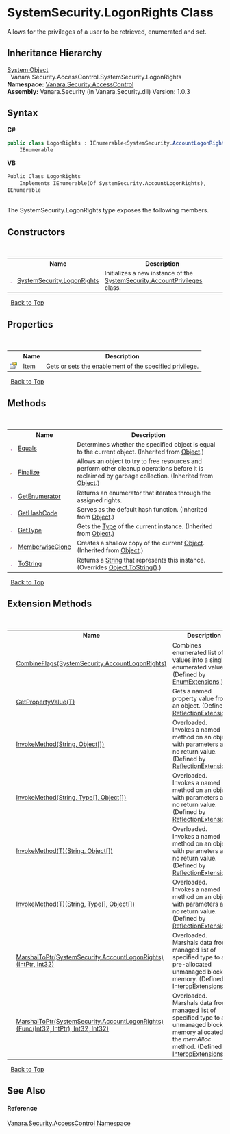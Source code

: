 # SystemSecurity.LogonRights Class
 

Allows for the privileges of a user to be retrieved, enumerated and set.


## Inheritance Hierarchy
<a href="http://msdn2.microsoft.com/en-us/library/e5kfa45b" target="_blank">System.Object</a><br />&nbsp;&nbsp;Vanara.Security.AccessControl.SystemSecurity.LogonRights<br />
**Namespace:**&nbsp;<a href="62a937f8-234b-6e15-2f22-272a8ae206a7">Vanara.Security.AccessControl</a><br />**Assembly:**&nbsp;Vanara.Security (in Vanara.Security.dll) Version: 1.0.3

## Syntax

**C#**<br />
``` C#
public class LogonRights : IEnumerable<SystemSecurity.AccountLogonRights>, 
	IEnumerable
```

**VB**<br />
``` VB
Public Class LogonRights
	Implements IEnumerable(Of SystemSecurity.AccountLogonRights), IEnumerable
```

<br />
The SystemSecurity.LogonRights type exposes the following members.


## Constructors
&nbsp;<table><tr><th></th><th>Name</th><th>Description</th></tr><tr><td>![Public method](media/pubmethod.gif "Public method")</td><td><a href="830e4930-4e61-0128-4532-c11fc45e4968">SystemSecurity.LogonRights</a></td><td>
Initializes a new instance of the <a href="1726478c-7693-5520-dd40-3bb86bbecb7a">SystemSecurity.AccountPrivileges</a> class.</td></tr></table>&nbsp;
<a href="#systemsecurity.logonrights-class">Back to Top</a>

## Properties
&nbsp;<table><tr><th></th><th>Name</th><th>Description</th></tr><tr><td>![Public property](media/pubproperty.gif "Public property")</td><td><a href="75fa5608-6dfd-c36b-2c76-1ca28a6c6597">Item</a></td><td>
Gets or sets the enablement of the specified privilege.</td></tr></table>&nbsp;
<a href="#systemsecurity.logonrights-class">Back to Top</a>

## Methods
&nbsp;<table><tr><th></th><th>Name</th><th>Description</th></tr><tr><td>![Public method](media/pubmethod.gif "Public method")</td><td><a href="http://msdn2.microsoft.com/en-us/library/bsc2ak47" target="_blank">Equals</a></td><td>
Determines whether the specified object is equal to the current object.
 (Inherited from <a href="http://msdn2.microsoft.com/en-us/library/e5kfa45b" target="_blank">Object</a>.)</td></tr><tr><td>![Protected method](media/protmethod.gif "Protected method")</td><td><a href="http://msdn2.microsoft.com/en-us/library/4k87zsw7" target="_blank">Finalize</a></td><td>
Allows an object to try to free resources and perform other cleanup operations before it is reclaimed by garbage collection.
 (Inherited from <a href="http://msdn2.microsoft.com/en-us/library/e5kfa45b" target="_blank">Object</a>.)</td></tr><tr><td>![Public method](media/pubmethod.gif "Public method")</td><td><a href="4160a5bf-d80d-9043-e61c-659a6b9a35b8">GetEnumerator</a></td><td>
Returns an enumerator that iterates through the assigned rights.</td></tr><tr><td>![Public method](media/pubmethod.gif "Public method")</td><td><a href="http://msdn2.microsoft.com/en-us/library/zdee4b3y" target="_blank">GetHashCode</a></td><td>
Serves as the default hash function.
 (Inherited from <a href="http://msdn2.microsoft.com/en-us/library/e5kfa45b" target="_blank">Object</a>.)</td></tr><tr><td>![Public method](media/pubmethod.gif "Public method")</td><td><a href="http://msdn2.microsoft.com/en-us/library/dfwy45w9" target="_blank">GetType</a></td><td>
Gets the <a href="http://msdn2.microsoft.com/en-us/library/42892f65" target="_blank">Type</a> of the current instance.
 (Inherited from <a href="http://msdn2.microsoft.com/en-us/library/e5kfa45b" target="_blank">Object</a>.)</td></tr><tr><td>![Protected method](media/protmethod.gif "Protected method")</td><td><a href="http://msdn2.microsoft.com/en-us/library/57ctke0a" target="_blank">MemberwiseClone</a></td><td>
Creates a shallow copy of the current <a href="http://msdn2.microsoft.com/en-us/library/e5kfa45b" target="_blank">Object</a>.
 (Inherited from <a href="http://msdn2.microsoft.com/en-us/library/e5kfa45b" target="_blank">Object</a>.)</td></tr><tr><td>![Public method](media/pubmethod.gif "Public method")</td><td><a href="86b4c618-f8d6-8b3c-8725-174fa8c0c65b">ToString</a></td><td>
Returns a <a href="http://msdn2.microsoft.com/en-us/library/s1wwdcbf" target="_blank">String</a> that represents this instance.
 (Overrides <a href="http://msdn2.microsoft.com/en-us/library/7bxwbwt2" target="_blank">Object.ToString()</a>.)</td></tr></table>&nbsp;
<a href="#systemsecurity.logonrights-class">Back to Top</a>

## Extension Methods
&nbsp;<table><tr><th></th><th>Name</th><th>Description</th></tr><tr><td>![Public Extension Method](media/pubextension.gif "Public Extension Method")</td><td><a href="01fde065-bfd7-4c9e-2592-e183930ffb36">CombineFlags(SystemSecurity.AccountLogonRights)</a></td><td>
Combines enumerated list of values into a single enumerated value.
 (Defined by <a href="42c3c3f8-1676-a911-01bf-74e8ddc5f4bc">EnumExtensions</a>.)</td></tr><tr><td>![Public Extension Method](media/pubextension.gif "Public Extension Method")</td><td><a href="609b1449-9696-245e-03a2-e22beb84efe1">GetPropertyValue(T)</a></td><td>
Gets a named property value from an object.
 (Defined by <a href="00588eb4-ca31-ef7e-81da-3ce105aa9b63">ReflectionExtensions</a>.)</td></tr><tr><td>![Public Extension Method](media/pubextension.gif "Public Extension Method")</td><td><a href="cc997716-244b-d4f1-e26d-139cc82ce6b0">InvokeMethod(String, Object[])</a></td><td>Overloaded.  
Invokes a named method on an object with parameters and no return value.
 (Defined by <a href="00588eb4-ca31-ef7e-81da-3ce105aa9b63">ReflectionExtensions</a>.)</td></tr><tr><td>![Public Extension Method](media/pubextension.gif "Public Extension Method")</td><td><a href="35c20259-aa16-9a35-254f-8bf630272463">InvokeMethod(String, Type[], Object[])</a></td><td>Overloaded.  
Invokes a named method on an object with parameters and no return value.
 (Defined by <a href="00588eb4-ca31-ef7e-81da-3ce105aa9b63">ReflectionExtensions</a>.)</td></tr><tr><td>![Public Extension Method](media/pubextension.gif "Public Extension Method")</td><td><a href="39c67efc-5f5d-9e71-64bc-8e89b4589f75">InvokeMethod(T)(String, Object[])</a></td><td>Overloaded.  
Invokes a named method on an object with parameters and no return value.
 (Defined by <a href="00588eb4-ca31-ef7e-81da-3ce105aa9b63">ReflectionExtensions</a>.)</td></tr><tr><td>![Public Extension Method](media/pubextension.gif "Public Extension Method")</td><td><a href="4a4da18e-d1a2-3a1f-28b0-10fb9f9646e6">InvokeMethod(T)(String, Type[], Object[])</a></td><td>Overloaded.  
Invokes a named method on an object with parameters and no return value.
 (Defined by <a href="00588eb4-ca31-ef7e-81da-3ce105aa9b63">ReflectionExtensions</a>.)</td></tr><tr><td>![Public Extension Method](media/pubextension.gif "Public Extension Method")</td><td><a href="91773882-df39-534a-45b9-9f23de5d67cb">MarshalToPtr(SystemSecurity.AccountLogonRights)(IntPtr, Int32)</a></td><td>Overloaded.  
Marshals data from a managed list of specified type to a pre-allocated unmanaged block of memory.
 (Defined by <a href="fa16fdf1-0da9-374d-b48d-5517895097b7">InteropExtensions</a>.)</td></tr><tr><td>![Public Extension Method](media/pubextension.gif "Public Extension Method")</td><td><a href="ba5b8316-a660-0c20-8924-5ffc8cd68dc3">MarshalToPtr(SystemSecurity.AccountLogonRights)(Func(Int32, IntPtr), Int32, Int32)</a></td><td>Overloaded.  
Marshals data from a managed list of specified type to an unmanaged block of memory allocated by the *memAlloc* method.
 (Defined by <a href="fa16fdf1-0da9-374d-b48d-5517895097b7">InteropExtensions</a>.)</td></tr></table>&nbsp;
<a href="#systemsecurity.logonrights-class">Back to Top</a>

## See Also


#### Reference
<a href="62a937f8-234b-6e15-2f22-272a8ae206a7">Vanara.Security.AccessControl Namespace</a><br />